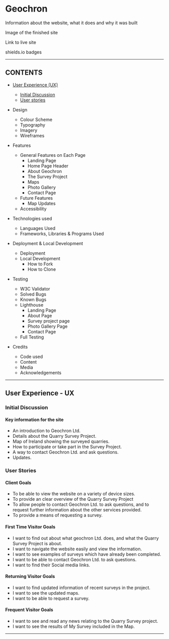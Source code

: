 # Geochron

Information about the website, what it does and why it was built

Image of the finished site

Link to live site

shields.io badges

---

## CONTENTS

* [User Experience (UX)](#user-experience---ux)
  * [Initial Discussion](#initial-discussion)
  * [User stories](#user-stories)

* Design
  * Colour Scheme
  * Typography
  * Imagery
  * Wireframes

* Features
  * General Features on Each Page
    * Landing Page
    * Home Page Header
    * About Geochron
    * The Survey Project
    * Maps
    * Photo Gallery
    * Contact Page
  * Future Features
    * Map Updates
  * Accessibility
* Technologies used
  * Languages Used
  * Frameworks, Libraries & Programs Used

* Deployment & Local Development
  * Deployment
  * Local Development
    * How to Fork
    * How to Clone

* Testing
  * W3C Validator
  * Solved Bugs
  * Known Bugs
  * Lighthouse
    * Landing Page
    * About Page
    * Survey project page
    * Photo Gallery Page
    * Contact Page
  * Full Testing

* Credits
  * Code used
  * Content
  * Media
  * Acknowledgements

---

## User Experience - UX

### Initial Discussion

#### Key information for the site

* An introduction to Geochron Ltd.
* Details about the Quarry Survey Project.
* Map of Ireland showing the surveyed quarries.
* How to participate or take part in the Survey Project.
* A way to contact Geochron Ltd. and ask questions.
* Updates.

### User Stories

#### Client Goals

* To be able to view the website on a variety of device sizes.
* To provide an  clear overview of the Quarry Survey Project
* To allow people to contact Geochron Ltd. to ask questions, and to request further information about the other services provided.
* To provide a means of requesting a survey.

#### First Time Visitor Goals

* I want to find out about what geochron Ltd. does, and what the Quarry Survey Project is about.
* I want to navigate the website easily and view the information.
* I want to see examples of surveys which have already been completed.
* I want to be able to contact Geochron Ltd. to ask questions.
* I want to find their Social media links.

#### Returning Visitor Goals

* I want to find updated information of recent surveys in the project.
* I want to see the updated maps.
* I want to be able to request a survey.

#### Frequent Visitor Goals

* I want to see and read any news relating to the Quarry Survey project.
* I want to see the results of My Survey included in the Map.

---

